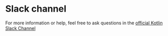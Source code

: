 # Slack channel

For more information or help, feel free to ask questions in the [official Kotlin Slack Channel](https://kotlinlang.slack.com)


